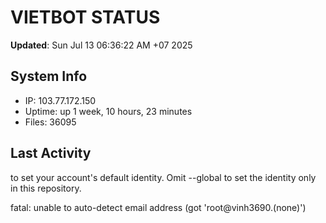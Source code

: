 # VIETBOT STATUS
**Updated**: Sun Jul 13 06:36:22 AM +07 2025

## System Info
- IP: 103.77.172.150
- Uptime: up 1 week, 10 hours, 23 minutes
- Files: 36095

## Last Activity

to set your account's default identity.
Omit --global to set the identity only in this repository.

fatal: unable to auto-detect email address (got 'root@vinh3690.(none)')

